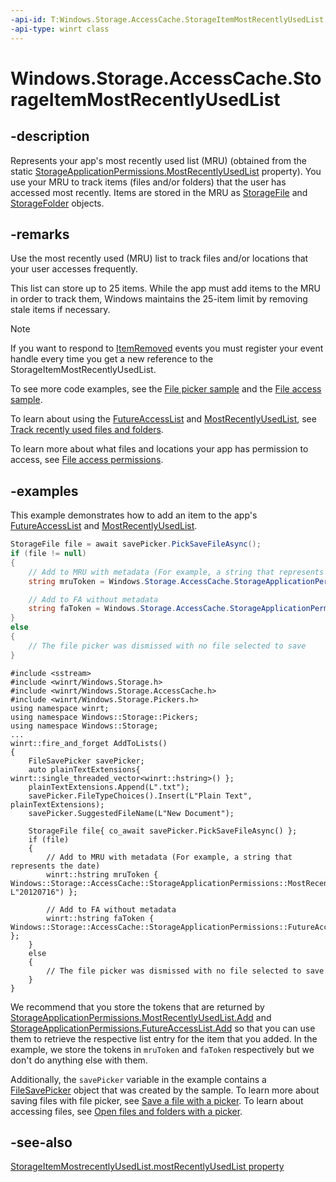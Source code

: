 ```yaml
---
-api-id: T:Windows.Storage.AccessCache.StorageItemMostRecentlyUsedList
-api-type: winrt class
---
```


<!-- Class syntax.
public class StorageItemMostRecentlyUsedList : Windows.Storage.AccessCache.IStorageItemAccessList, Windows.Storage.AccessCache.IStorageItemMostRecentlyUsedList, Windows.Storage.AccessCache.IStorageItemMostRecentlyUsedList2
-->

# Windows.Storage.AccessCache.StorageItemMostRecentlyUsedList

## -description
Represents your app's most recently used list (MRU) (obtained from the static [StorageApplicationPermissions.MostRecentlyUsedList](storageapplicationpermissions_mostrecentlyusedlist.md) property). You use your MRU to track items (files and/or folders) that the user has accessed most recently. Items are stored in the MRU as [StorageFile](../windows.storage/storagefile.md) and [StorageFolder](../windows.storage/storagefolder.md) objects.

## -remarks
Use the most recently used (MRU) list to track files and/or locations that your user accesses frequently.

This list can store up to 25 items. While the app must add items to the MRU in order to track them, Windows maintains the 25-item limit by removing stale items if necessary.

> [!NOTE]
> If you want to respond to [ItemRemoved](storageitemmostrecentlyusedlist_itemremoved.md) events you must register your event handle every time you get a new reference to the StorageItemMostRecentlyUsedList.

To see more code examples, see the [File picker sample](https://github.com/microsoft/Windows-universal-samples/tree/master/Samples/FilePicker) and the [File access sample](https://github.com/Microsoft/Windows-universal-samples/tree/master/Samples/FileAccess).

To learn about using the [FutureAccessList](storageapplicationpermissions_futureaccesslist.md) and [MostRecentlyUsedList](storageapplicationpermissions_mostrecentlyusedlist.md), see [Track recently used files and folders](/windows/uwp/files/how-to-track-recently-used-files-and-folders).

To learn more about what files and locations your app has permission to access, see [File access permissions](/windows/uwp/files/file-access-permissions).

## -examples
This example demonstrates how to add an item to the app's [FutureAccessList](storageapplicationpermissions_futureaccesslist.md) and [MostRecentlyUsedList](storageapplicationpermissions_mostrecentlyusedlist.md).

```csharp
StorageFile file = await savePicker.PickSaveFileAsync();
if (file != null)
{
    // Add to MRU with metadata (For example, a string that represents the date)
    string mruToken = Windows.Storage.AccessCache.StorageApplicationPermissions.MostRecentlyUsedList.Add(file, "20120716");

    // Add to FA without metadata
    string faToken = Windows.Storage.AccessCache.StorageApplicationPermissions.FutureAccessList.Add(file);  
}
else
{
    // The file picker was dismissed with no file selected to save
}
```

```cppwinrt
#include <sstream>
#include <winrt/Windows.Storage.h>
#include <winrt/Windows.Storage.AccessCache.h>
#include <winrt/Windows.Storage.Pickers.h>
using namespace winrt;
using namespace Windows::Storage::Pickers;
using namespace Windows::Storage;
...
winrt::fire_and_forget AddToLists()
{
    FileSavePicker savePicker;
    auto plainTextExtensions{ winrt::single_threaded_vector<winrt::hstring>() };
    plainTextExtensions.Append(L".txt");
    savePicker.FileTypeChoices().Insert(L"Plain Text", plainTextExtensions);
    savePicker.SuggestedFileName(L"New Document");

    StorageFile file{ co_await savePicker.PickSaveFileAsync() };
    if (file)
    {
        // Add to MRU with metadata (For example, a string that represents the date)
        winrt::hstring mruToken { Windows::Storage::AccessCache::StorageApplicationPermissions::MostRecentlyUsedList().Add(file, L"20120716") };

        // Add to FA without metadata
        winrt::hstring faToken { Windows::Storage::AccessCache::StorageApplicationPermissions::FutureAccessList().Add(file) };
    }
    else
    {
        // The file picker was dismissed with no file selected to save
    }
}
```

We recommend that you store the tokens that are returned by [StorageApplicationPermissions.MostRecentlyUsedList.Add](storageitemmostrecentlyusedlist_add_118555710.md) and [StorageApplicationPermissions.FutureAccessList.Add](storageitemaccesslist_add_118555710.md) so that you can use them to retrieve the respective list entry for the item that you added. In the example, we store the tokens in `mruToken` and `faToken` respectively but we don't do anything else with them.

Additionally, the `savePicker` variable in the example contains a [FileSavePicker](../windows.storage.pickers/filesavepicker.md) object that was created by the sample. To learn more about saving files with file picker, see [Save a file with a picker](/windows/uwp/files/quickstart-save-a-file-with-a-picker). To learn about accessing files, see [Open files and folders with a picker](/windows/uwp/files/quickstart-using-file-and-folder-pickers).

## -see-also
[StorageItemMostrecentlyUsedList.mostRecentlyUsedList property](storageapplicationpermissions_mostrecentlyusedlist.md)

